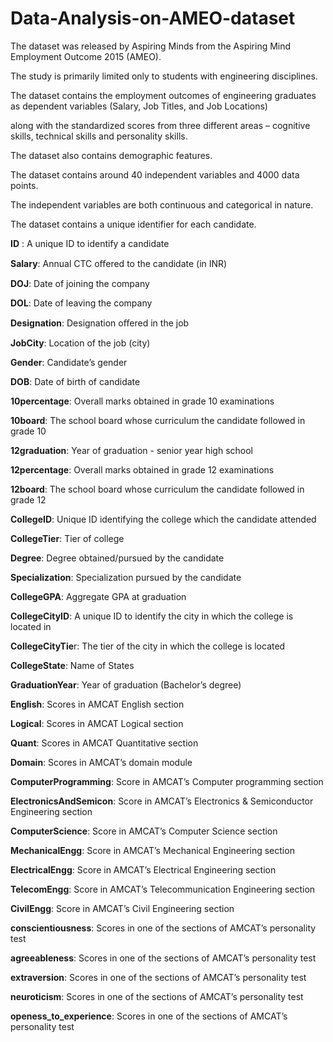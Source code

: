 # Data-Analysis-on-AMEO-dataset

The dataset was released by Aspiring Minds from the Aspiring Mind Employment Outcome 2015 (AMEO).

The study is primarily limited only to students with engineering disciplines.

The dataset contains the employment outcomes of engineering graduates as dependent variables (Salary, Job Titles, and Job Locations)

along with the standardized scores from three different areas – cognitive skills, technical skills and personality skills.

The dataset also contains demographic features.

The dataset contains around 40 independent variables and 4000 data points.

The independent variables are both continuous and categorical in nature.

The dataset contains a unique identifier for each candidate.

**ID** : A unique ID to identify a candidate

**Salary**: Annual CTC oﬀered to the candidate (in INR)

**DOJ**: Date of joining the company

**DOL**: Date of leaving the company

**Designation**: Designation oﬀered in the job

**JobCity**: Location of the job (city)

**Gender**: Candidate’s gender

**DOB**: Date of birth of candidate

**10percentage**: Overall marks obtained in grade 10 examinations

**10board**: The school board whose curriculum the candidate followed in grade 10

**12graduation**: Year of graduation - senior year high school

**12percentage**: Overall marks obtained in grade 12 examinations

**12board**: The school board whose curriculum the candidate followed in grade 12

**CollegeID**: Unique ID identifying the college which the candidate attended

**CollegeTier**: Tier of college

**Degree**: Degree obtained/pursued by the candidate

**Specialization**: Specialization pursued by the candidate

**CollegeGPA**: Aggregate GPA at graduation

**CollegeCityID**: A unique ID to identify the city in which the college is located in

**CollegeCityTie**r: The tier of the city in which the college is located

**CollegeState**: Name of States

**GraduationYear**: Year of graduation (Bachelor’s degree)

**English**: Scores in AMCAT English section

**Logical**: Scores in AMCAT Logical section

**Quant**: Scores in AMCAT Quantitative section

**Domain**: Scores in AMCAT’s domain module

**ComputerProgramming**: Score in AMCAT’s Computer programming section

**ElectronicsAndSemicon**: Score in AMCAT’s Electronics & Semiconductor Engineering section

**ComputerScience**: Score in AMCAT’s Computer Science section

**MechanicalEngg**: Score in AMCAT’s Mechanical Engineering section

**ElectricalEngg**: Score in AMCAT’s Electrical Engineering section

**TelecomEngg**: Score in AMCAT’s Telecommunication Engineering section

**CivilEngg**: Score in AMCAT’s Civil Engineering section

**conscientiousness**: Scores in one of the sections of AMCAT’s personality test

**agreeableness**: Scores in one of the sections of AMCAT’s personality test

**extraversion**: Scores in one of the sections of AMCAT’s personality test

**neuroticism**: Scores in one of the sections of AMCAT’s personality test

**openess_to_experience**: Scores in one of the sections of AMCAT’s personality test
